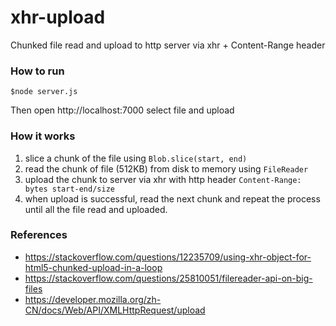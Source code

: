 # xhr-upload
Chunked file read and upload to http server via xhr + Content-Range header

### How to run
```shell script
$node server.js
```
Then open http://localhost:7000  select file and upload

### How it works
1. slice a chunk of the file using `Blob.slice(start, end)`
2. read the chunk of file (512KB) from disk to memory using `FileReader`
3. upload the chunk to server via xhr with http header `Content-Range: bytes start-end/size`
4. when upload is successful, read the next chunk and repeat the process until all the file read and uploaded.

### References
- https://stackoverflow.com/questions/12235709/using-xhr-object-for-html5-chunked-upload-in-a-loop
- https://stackoverflow.com/questions/25810051/filereader-api-on-big-files
- https://developer.mozilla.org/zh-CN/docs/Web/API/XMLHttpRequest/upload
